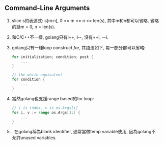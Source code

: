 ## Command-Line Arguments
1. slice s的表達式: s[m:n], 0 <= m <= n <= len(s), 其中m和n都可以省略, 省略的話m = 0, n = len(s).

2. 和C/C++不一樣, golang只有i++, i--, 沒有++i, --i.

3. golang只有一種loop construct *for*, 其語法如下, 每一部分都可以省略:
    ```go
    for initialization; condition; post {
        ...
    }

    // the while equivalent
    for condition {
        ...
    }
    ```
4. 當然golang也支援range based的for loop:
    ```go
    // i is index, v is os.Args[i]
    for i, v := range os.Args[1:] {
        ...
    }
    ```
5. `_`在golang稱為blank identifier, 通常當做temp variable使用, 因為golang不允許unused variables.
